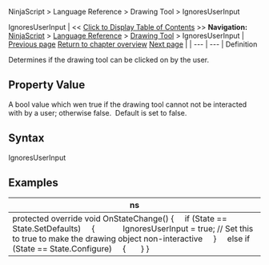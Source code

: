 ﻿
NinjaScript \> Language Reference \> Drawing Tool \> IgnoresUserInput

IgnoresUserInput
| \<\< [Click to Display Table of Contents](ignoresuserinput.md) \>\> **Navigation:**     [NinjaScript](ninjascript.md) \> [Language Reference](language_reference_wip.md) \> [Drawing Tool](drawing_tools.md) \> IgnoresUserInput | [Previous page](ignoressnapping.md) [Return to chapter overview](drawing_tools.md) [Next page](isattachedtoninjascript.md) |
| --- | --- |
Definition  

Determines if the drawing tool can be clicked on by the user.
 
## Property Value
A bool value which wen true if the drawing tool cannot not be interacted with by a user; otherwise false.  Default is set to false.
 
## Syntax
IgnoresUserInput
## 
## Examples
| ns |
| --- |
| protected override void OnStateChange() {      if (State \=\= State.SetDefaults)      {               IgnoresUserInput \= true; // Set this to true to make the drawing object non\-interactive      }      else if (State \=\= State.Configure)      {        } } |
